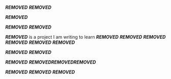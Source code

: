 ***REMOVED***
***REMOVED***

***REMOVED***

***REMOVED***
***REMOVED***

***REMOVED*** is a project I am writing to learn
***REMOVED***
***REMOVED***
***REMOVED***
***REMOVED***
***REMOVED***
***REMOVED***

***REMOVED***
***REMOVED***


***REMOVED***
***REMOVED******REMOVED******REMOVED***

***REMOVED***
***REMOVED***
***REMOVED***
